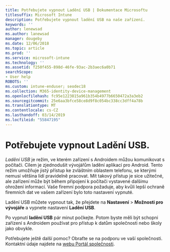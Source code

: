 ```yaml
---
title: Potřebujete vypnout Ladění USB | Dokumentace Microsoftu
titlesuffix: Microsoft Intune
description: Potřebujete vypnout ladění USB na naše zařízení.
keywords: ''
author: lenewsad
ms.author: lanewsad
manager: dougeby
ms.date: 12/06/2018
ms.topic: article
ms.prod: ''
ms.service: microsoft-intune
ms.technology: ''
ms.assetid: f250f455-898d-46fe-93ac-2b3aec6a0b71
searchScope:
- User help
ROBOTS: ''
ms.custom: intune-enduser; seodec18
ms.collection: M365-identity-device-management
ms.openlocfilehash: fc95e1223815a961b354b4977b6650472a3a3eb2
ms.sourcegitcommit: 25e6aa3bfce58ce8d9f8c054bc338cc3dff4a78b
ms.translationtype: MT
ms.contentlocale: cs-CZ
ms.lasthandoff: 03/14/2019
ms.locfileid: "55847195"
---
```

# <a name="you-need-to-turn-off-usb-debugging"></a>Potřebujete vypnout Ladění USB.

_Ladění USB_ je režim, ve kterém zařízení s Androidem můžou komunikovat s počítači. Cílem je zjednodušit vývojářům ladění aplikací pro Android. Tento režim umožňuje jistý přístup ke zvláštním oblastem telefonu, se kterými nemusí většina lidí pravidelně pracovat. Mít takový přístup je sice užitečné, ale zařízení může být během připojení k počítači vystavené dalšímu ohrožení informací. Vaše firemní podpora požaduje, aby kvůli lepší ochraně firemních dat ve vašem zařízení bylo toto nastavení vypnuté.

Ladění USB můžete vypnout tak, že přejdete na **Nastavení** > **Možnosti pro vývojáře** a vypnete nastavení **Ladění USB**.

Po vypnutí **ladění USB** pár minut počkejte. Potom byste měli být schopni zařízení s Androidem používat pro přístup k datům společnosti nebo školy jako obvykle.

Potřebujete ještě další pomoc? Obraťte se na podporu ve vaší společnosti. Kontaktní údaje najdete na [webu Portál společnosti](https://go.microsoft.com/fwlink/?linkid=2010980).
